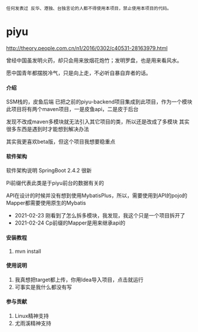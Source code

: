 `任何发表过 反华、港独、台独言论的人都不得使用本项目，禁止使用本项目的代码。`
# piyu

http://theory.people.com.cn/n1/2016/0302/c40531-28163979.html

曾经中国虽发明火药，却只会用来放烟花炮竹；发明罗盘，也是用来看风水。

愿中国青年都摆脱冷气，只是向上走，不必听自暴自弃者的话。



#### 介绍
SSM栈的，皮鱼后端
已把之前的piyu-backend项目集成到此项目，作为一个模块
此项目将有两个maven项目，一是皮鱼api，二是皮于后台

发现不改成maven多模块就无法引入其它项目的类，所以还是改成了多模块
其实很多东西是遇到时才能想到解决办法

其实我更喜欢beta版，但这个项目我想要稳重点

#### 软件架构
软件架构说明
SpringBoot 2.4.2 很新

Pi前缀代表此类是于piyu前台的数据有关的

API在设计的时候并没有想到使用MybatisPlus，所以，需要使用到API的pojo的Mapper都需要使用原生的Mybatis

* 2021-02-23 刚看到了怎么拆多模块，我发现，我这个只是一个项目拆开了
* 2021-02-24 Cp前缀的Mapper是用来继承api的
#### 安装教程

1. mvn install

#### 使用说明

1.  我真想把target都上传，你用Idea导入项目，点击就运行
2.  可事实是我什么都没有写

#### 参与贡献

1. Linux精神支持
2. 尤雨溪精神支持
